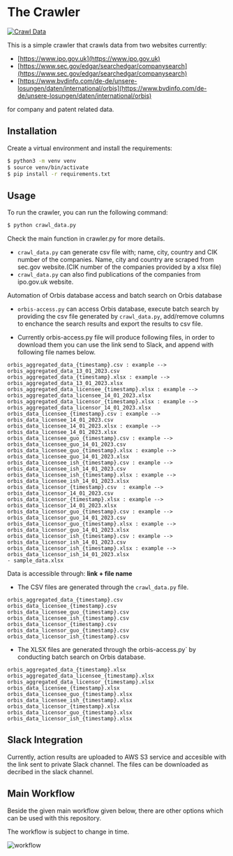 
# The Crawler 

[![Crawl Data](https://github.com/mrtrkmn/IDP-Works/actions/workflows/execute.yaml/badge.svg)](https://github.com/mrtrkmn/IDP-Works/actions/workflows/execute.yaml)

This is a simple crawler that crawls data from two websites currently:

- [https://www.ipo.gov.uk](https://www.ipo.gov.uk)
- [https://www.sec.gov/edgar/searchedgar/companysearch](https://www.sec.gov/edgar/searchedgar/companysearch)
- [https://www.bvdinfo.com/de-de/unsere-losungen/daten/international/orbis](https://www.bvdinfo.com/de-de/unsere-losungen/daten/international/orbis)

for company and patent related data.

## Installation

Create a virtual environment and install the requirements:
```bash 
$ python3 -m venv venv
$ source venv/bin/activate
$ pip install -r requirements.txt
```

## Usage

To run the crawler, you can run the following command:

```bash
$ python crawl_data.py
```
Check the main function in crawler.py for more details.


- `crawl_data.py` can generate csv file with; name, city, country and CIK number of the companies. Name, city and country are scraped from sec.gov website.(CIK number of the companies provided by a xlsx file)
- `crawl_data.py` can also find publications of the companies from ipo.gov.uk website. 


Automation of Orbis database access and batch search on Orbis database

- `orbis-access.py` can access Orbis database, execute batch search by providing the csv file generated by `crawl_data.py`, add/remove columns to enchance the search results and export the results to csv file.

- Currently orbis-access.py file will produce following files, in order to download them you can use the link send to Slack, and append with following file names below.


```raw
orbis_aggregated_data_{timestamp}.csv : example --> orbis_aggregated_data_13_01_2023.csv
orbis_aggregated_data_{timestamp}.xlsx : example --> orbis_aggregated_data_13_01_2023.xlsx
orbis_aggregated_data_licensee_{timestamp}.xlsx : example --> orbis_aggregated_data_licensee_14_01_2023.xlsx
orbis_aggregated_data_licensor_{timestamp}.xlsx : example --> orbis_aggregated_data_licensor_14_01_2023.xlsx
orbis_data_licensee_{timestamp}.csv : example --> orbis_data_licensee_14_01_2023.csv
orbis_data_licensee_14_01_2023.xlsx : example --> orbis_data_licensee_14_01_2023.xlsx
orbis_data_licensee_guo_{timestamp}.csv : example --> orbis_data_licensee_guo_14_01_2023.csv
orbis_data_licensee_guo_{timestamp}.xlsx : example --> orbis_data_licensee_guo_14_01_2023.xlsx
orbis_data_licensee_ish_{timestamp}.csv : example --> orbis_data_licensee_ish_14_01_2023.csv
orbis_data_licensee_ish_{timestamp}.xlsx : example --> orbis_data_licensee_ish_14_01_2023.xlsx
orbis_data_licensor_{timestamp}.csv  : example --> orbis_data_licensor_14_01_2023.csv
orbis_data_licensor_{timestamp}.xlsx : example --> orbis_data_licensor_14_01_2023.xlsx
orbis_data_licensor_guo_{timestamp}.csv : example --> orbis_data_licensor_guo_14_01_2023.csv
orbis_data_licensor_guo_{timestamp}.xlsx : example --> orbis_data_licensor_guo_14_01_2023.xlsx
orbis_data_licensor_ish_{timestamp}.csv : example --> orbis_data_licensor_ish_14_01_2023.csv
orbis_data_licensor_ish_{timestamp}.xlsx : example --> orbis_data_licensor_ish_14_01_2023.xlsx
- sample_data.xlsx
```
Data is accessible through: **link + file name** 

- The CSV files are generated through the `crawl_data.py` file.



```raw
orbis_aggregated_data_{timestamp}.csv 
orbis_data_licensee_{timestamp}.csv
orbis_data_licensee_guo_{timestamp}.csv
orbis_data_licensee_ish_{timestamp}.csv
orbis_data_licensor_{timestamp}.csv
orbis_data_licensor_guo_{timestamp}.csv
orbis_data_licensor_ish_{timestamp}.csv
```


- The XLSX files are generated through the orbis-access.py` by conducting batch search on Orbis database. 


```raw
orbis_aggregated_data_{timestamp}.xlsx
orbis_aggregated_data_licensee_{timestamp}.xlsx
orbis_aggregated_data_licensor_{timestamp}.xlsx
orbis_data_licensee_{timestamp}.xlsx
orbis_data_licensee_guo_{timestamp}.xlsx
orbis_data_licensee_ish_{timestamp}.xlsx
orbis_data_licensor_{timestamp}.xlsx
orbis_data_licensor_guo_{timestamp}.xlsx
orbis_data_licensor_ish_{timestamp}.xlsx

```


## Slack Integration 

Currently, action results are uploaded to AWS S3 service and accesible with the link sent to private Slack channel. 
The files can be downloaded as decribed in the slack channel. 



## Main Workflow 

Beside the given main workflow given below, there are other options which can be used with this repository. 

The workflow is subject to change in time. 

![workflow](https://user-images.githubusercontent.com/13614433/213180207-3855244f-29f9-42c5-ab7f-9655f0c78479.png)









